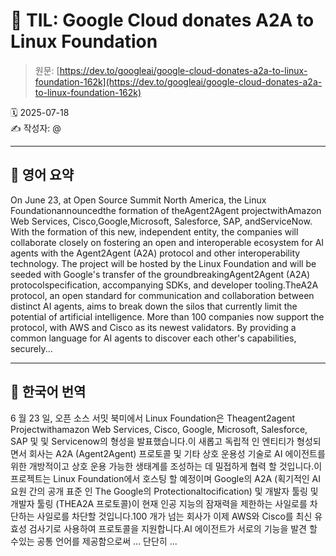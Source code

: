 # 📌 TIL: Google Cloud donates A2A to Linux Foundation

> 원문: [https://dev.to/googleai/google-cloud-donates-a2a-to-linux-foundation-162k](https://dev.to/googleai/google-cloud-donates-a2a-to-linux-foundation-162k)

🗓 2025-07-18  
✍️ 작성자: @

---

## 🔹 영어 요약

On June 23, at Open Source Summit North America, the Linux Foundationannouncedthe formation of theAgent2Agent projectwithAmazon Web Services, Cisco,Google,Microsoft, Salesforce, SAP, andServiceNow. With the formation of this new, independent entity, the companies will collaborate closely on fostering an open and interoperable ecosystem for AI agents with the Agent2Agent (A2A) protocol and other interoperability technology. The project will be hosted by the Linux Foundation and will be seeded with Google's transfer of the groundbreakingAgent2Agent (A2A) protocolspecification, accompanying SDKs, and developer tooling.TheA2A protocol, an open standard for communication and collaboration between distinct AI agents, aims to break down the silos that currently limit the potential of artificial intelligence. More than 100 companies now support the protocol, with AWS and Cisco as its newest validators. By providing a common language for AI agents to discover each other's capabilities, securely...

---

## 🔸 한국어 번역

6 월 23 일, 오픈 소스 서밋 북미에서 Linux Foundation은 Theagent2agent Projectwithamazon Web Services, Cisco, Google, Microsoft, Salesforce, SAP 및 및 Servicenow의 형성을 발표했습니다.이 새롭고 독립적 인 엔티티가 형성되면서 회사는 A2A (Agent2Agent) 프로토콜 및 기타 상호 운용성 기술로 AI 에이전트를위한 개방적이고 상호 운용 가능한 생태계를 조성하는 데 밀접하게 협력 할 것입니다.이 프로젝트는 Linux Foundation에서 호스팅 할 예정이며 Google의 A2A (획기적인 AI 요원 간의 공개 표준 인 The Google의 Protectionaltocification) 및 개발자 툴링 및 개발자 툴링 (THEA2A 프로토콜)이 현재 인공 지능의 잠재력을 제한하는 사일로를 차단하는 사일로를 차단할 것입니다.100 개가 넘는 회사가 이제 AWS와 Cisco를 최신 유효성 검사기로 사용하여 프로토콜을 지원합니다.AI 에이전트가 서로의 기능을 발견 할 수있는 공통 언어를 제공함으로써 ... 단단히 ...
